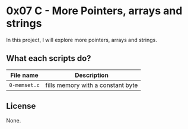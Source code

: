 # 0x07 C - More Pointers, arrays and strings

In this project, I will explore more pointers, arrays and strings.

## What each scripts do?

| File name | Description |
|--- |---| 
|`0-memset.c`| fills memory with a constant byte |

## License

None.
